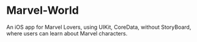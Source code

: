 # Marvel-World
An iOS app for Marvel Lovers, using UIKit, CoreData, without StoryBoard, where users can learn about Marvel characters.
